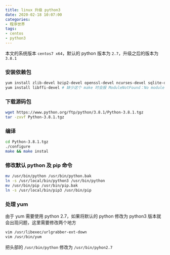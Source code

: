 ```yaml
---
title: linux 升级 python3
date: 2020-02-18 10:07:00
categories:
- 程序世界
tags:
- centos
- python3
---
```

本文的系统版本 `centos7 x64`，默认的 python 版本为 `2.7`，升级之后的版本为 `3.8.1`

### 安装依赖包
```bash
yum install zlib-devel bzip2-devel openssl-devel ncurses-devel sqlite-devel readline-devel tk-devel gcc make
yum install libffi-devel # 缺少这个 make 时会报 ModuleNotFound：No module named '_ctypes' 错误
```


### 下载源码包
```bash
wget https://www.python.org/ftp/python/3.8.1/Python-3.8.1.tgz
tar -zxvf Python-3.8.1.tgz
```

### 编译
```bash
cd Python-3.8.1.tgz
./configure
make && make instal
```

### 修改默认 python 及 pip 命令
```bash
mv /usr/bin/python /usr/bin/python.bak
ln -s /usr/local/bin/python3 /usr/bin/python
mv /usr/bin/pip /usr/bin/pip.bak
ln -s /usr/local/bin/pip3 /usr/bin/pip
```

### 处理 yum
由于 yum 需要使用 python 2.7，如果将默认的 python 修改为 python3 版本就会出现问题，这里需要修改两个地方
```bash
vim /usr/libexec/urlgrabber-ext-down
vim /usr/bin/yum
```
把头部的 `/usr/bin/python` 修改为 `/usr/bin/pyhon2.7`